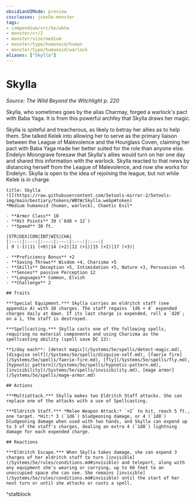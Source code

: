 ```yaml
---
obsidianUIMode: preview
cssclasses: json5e-monster
tags:
- compendium/src/5e/wbtw
- monster/cr/2
- monster/size/medium
- monster/type/humanoid/human
- monster/type/humanoid/warlock
aliases: ["Skylla"]
---
```

# Skylla
*Source: The Wild Beyond the Witchlight p. 220*  

Skylla, who sometimes goes by the alias Charmay, forged a warlock's pact with Baba Yaga. It is from this powerful archfey that Skylla draws her magic.

Skylla is spiteful and treacherous, as likely to betray her allies as to help them. She talked Kelek into allowing her to serve as the primary liaison between the League of Malevolence and the Hourglass Coven, claiming her pact with Baba Yaga made her better suited for the role than anyone else. Endelyn Moongrave foresaw that Skylla's allies would turn on her one day and shared this information with the warlock. Skylla reacted to that news by distancing herself from the League of Malevolence, and now she works for Endelyn. Skylla is open to the idea of rejoining the league, but not while Kelek is in charge.

```ad-statblock
title: Skylla
![](https://raw.githubusercontent.com/5etools-mirror-2/5etools-img/main/bestiary/tokens/WBtW/Skylla.webp#token)
*Medium humanoid (human, warlock), Chaotic Evil*

- **Armor Class** 10
- **Hit Points** 39 (`6d8 + 12`)
- **Speed** 30 ft.

|STR|DEX|CON|INT|WIS|CHA|
|:---:|:---:|:---:|:---:|:---:|:---:|
| 9 (-1)|11 (+0)|14 (+2)|12 (+1)|15 (+2)|17 (+3)|

- **Proficiency Bonus** +2
- **Saving Throws** Wisdom +4, Charisma +5
- **Skills** Deception +5, Intimidation +5, Nature +3, Persuasion +5
- **Senses** passive Perception 12
- **Languages** Common, Elvish
- **Challenge** 2

## Traits

***Special Equipment.*** Skylla carries an eldritch staff (see appendix A) with 10 charges. The staff regains `1d6 + 4` expended charges daily at dawn. If its last charge is expended, roll a `d20`; on a 1, the staff is destroyed.

***Spellcasting.*** Skylla casts one of the following spells, requiring no material components and using Charisma as the spellcasting ability (spell save DC 13):

**1/day each**: [detect magic](/Systems/5e/spells/detect-magic.md), [disguise self](/Systems/5e/spells/disguise-self.md), [faerie fire](/Systems/5e/spells/faerie-fire.md), [fly](/Systems/5e/spells/fly.md), [hypnotic pattern](/Systems/5e/spells/hypnotic-pattern.md), [invisibility](/Systems/5e/spells/invisibility.md), [mage armor](/Systems/5e/spells/mage-armor.md)

## Actions

***Multiattack.*** Skylla makes two Eldritch Staff attacks. She can replace one of the attacks with a use of Spellcasting.

***Eldritch Staff.*** *Melee Weapon Attack:* `+2` to hit, reach 5 ft., one target. *Hit:* 3 (`1d6`) bludgeoning damage, or 4 (`1d8`) bludgeoning damage when used with two hands, and Skylla can expend up to 3 of the staff's charges, dealing an extra 4 (`1d8`) lightning damage for each expended charge.

## Reactions

***Eldritch Escape.*** When Skylla takes damage, she can expend 3 charges of her eldritch staff to turn [invisible](/Systems/5e/rules/conditions.md#invisible) and teleport, along with any equipment she's wearing or carrying, up to 60 feet to an unoccupied space she can see. She remains [invisible](/Systems/5e/rules/conditions.md#invisible) until the start of her next turn or until she attacks or casts a spell.
```
^statblock